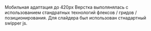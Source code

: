 Мобильная адаптация до 420px
Верстка выполянялась с использованием стандратных технологий флексов / гридов / позиционирования.
Для слайдера был использован стнадартный swipper js.




